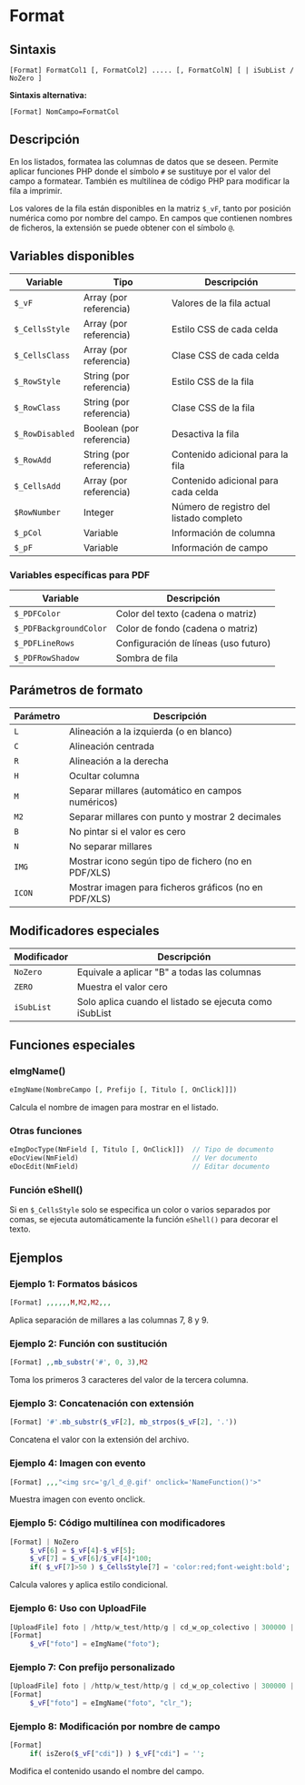 # Format

## Sintaxis

```
[Format] FormatCol1 [, FormatCol2] ..... [, FormatColN] [ | iSubList / NoZero ]
```

**Sintaxis alternativa:**
```
[Format] NomCampo=FormatCol
```

## Descripción

En los listados, formatea las columnas de datos que se deseen. Permite aplicar funciones PHP donde el símbolo `#` se sustituye por el valor del campo a formatear. También es multilínea de código PHP para modificar la fila a imprimir.

Los valores de la fila están disponibles en la matriz `$_vF`, tanto por posición numérica como por nombre del campo. En campos que contienen nombres de ficheros, la extensión se puede obtener con el símbolo `@`.

## Variables disponibles

| Variable | Tipo | Descripción |
|----------|------|-------------|
| `$_vF` | Array (por referencia) | Valores de la fila actual |
| `$_CellsStyle` | Array (por referencia) | Estilo CSS de cada celda |
| `$_CellsClass` | Array (por referencia) | Clase CSS de cada celda |
| `$_RowStyle` | String (por referencia) | Estilo CSS de la fila |
| `$_RowClass` | String (por referencia) | Clase CSS de la fila |
| `$_RowDisabled` | Boolean (por referencia) | Desactiva la fila |
| `$_RowAdd` | String (por referencia) | Contenido adicional para la fila |
| `$_CellsAdd` | Array (por referencia) | Contenido adicional para cada celda |
| `$RowNumber` | Integer | Número de registro del listado completo |
| `$_pCol` | Variable | Información de columna |
| `$_pF` | Variable | Información de campo |

### Variables específicas para PDF

| Variable | Descripción |
|----------|-------------|
| `$_PDFColor` | Color del texto (cadena o matriz) |
| `$_PDFBackgroundColor` | Color de fondo (cadena o matriz) |
| `$_PDFLineRows` | Configuración de líneas (uso futuro) |
| `$_PDFRowShadow` | Sombra de fila |

## Parámetros de formato

| Parámetro | Descripción |
|-----------|-------------|
| `L` | Alineación a la izquierda (o en blanco) |
| `C` | Alineación centrada |
| `R` | Alineación a la derecha |
| `H` | Ocultar columna |
| `M` | Separar millares (automático en campos numéricos) |
| `M2` | Separar millares con punto y mostrar 2 decimales |
| `B` | No pintar si el valor es cero |
| `N` | No separar millares |
| `IMG` | Mostrar icono según tipo de fichero (no en PDF/XLS) |
| `ICON` | Mostrar imagen para ficheros gráficos (no en PDF/XLS) |

## Modificadores especiales

| Modificador | Descripción |
|-------------|-------------|
| `NoZero` | Equivale a aplicar "B" a todas las columnas |
| `ZERO` | Muestra el valor cero |
| `iSubList` | Solo aplica cuando el listado se ejecuta como iSubList |

## Funciones especiales

### eImgName()
```php
eImgName(NombreCampo [, Prefijo [, Titulo [, OnClick]]])
```
Calcula el nombre de imagen para mostrar en el listado.

### Otras funciones
```php
eImgDocType(NmField [, Titulo [, OnClick]])  // Tipo de documento
eDocView(NmField)                            // Ver documento
eDocEdit(NmField)                            // Editar documento
```

### Función eShell()
Si en `$_CellsStyle` solo se especifica un color o varios separados por comas, se ejecuta automáticamente la función `eShell()` para decorar el texto.

## Ejemplos

### Ejemplo 1: Formatos básicos
```php
[Format] ,,,,,,M,M2,M2,,,
```
Aplica separación de millares a las columnas 7, 8 y 9.

### Ejemplo 2: Función con sustitución
```php
[Format] ,,mb_substr('#', 0, 3),M2
```
Toma los primeros 3 caracteres del valor de la tercera columna.

### Ejemplo 3: Concatenación con extensión
```php
[Format] '#'.mb_substr($_vF[2], mb_strpos($_vF[2], '.'))
```
Concatena el valor con la extensión del archivo.

### Ejemplo 4: Imagen con evento
```php
[Format] ,,,"<img src='g/l_d_@.gif' onclick='NameFunction()'>"
```
Muestra imagen con evento onclick.

### Ejemplo 5: Código multilínea con modificadores
```php
[Format] | NoZero
     $_vF[6] = $_vF[4]-$_vF[5];
     $_vF[7] = $_vF[6]/$_vF[4]*100;
     if( $_vF[7]>50 ) $_CellsStyle[7] = 'color:red;font-weight:bold';
```
Calcula valores y aplica estilo condicional.

### Ejemplo 6: Uso con UploadFile
```php
[UploadFile] foto | /http/w_test/http/g | cd_w_op_colectivo | 300000 | Ver gráfico | jpg,gif,png | cl_
[Format]
     $_vF["foto"] = eImgName("foto");
```

### Ejemplo 7: Con prefijo personalizado
```php
[UploadFile] foto | /http/w_test/http/g | cd_w_op_colectivo | 300000 | Ver gráfico | jpg,gif,png | cl_ | 120,120 | clr_ | /../w_g7/http/g
[Format]
     $_vF["foto"] = eImgName("foto", "clr_");
```

### Ejemplo 8: Modificación por nombre de campo
```php
[Format]
     if( isZero($_vF["cdi"]) ) $_vF["cdi"] = '';
```
Modifica el contenido usando el nombre del campo.